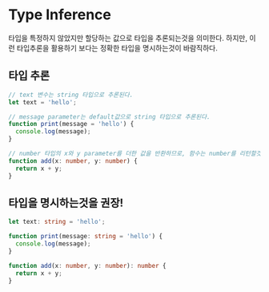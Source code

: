 # Type Inference
타입을 특정하지 않았지만 할당하는 값으로 타입을 추론되는것을 의미한다. 하지만, 이런 타입추론을 활용하기 보다는 정확한 타입을 명시하는것이 바람직하다.

## 타입 추론
```ts
// text 변수는 string 타입으로 추론된다.
let text = 'hello';

// message parameter는 default값으로 string 타입으로 추론된다.
function print(message = 'hello') {
  console.log(message);
}

// number 타입의 x와 y parameter를 더한 값을 반환하므로, 함수는 number를 리턴할것으로 추론된다.
function add(x: number, y: number) {
  return x + y;
}
```

## 타입을 명시하는것을 권장!
```ts
let text: string = 'hello';

function print(message: string = 'hello') {
  console.log(message);
}

function add(x: number, y: number): number {
  return x + y;
}
```
